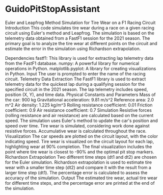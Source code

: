 # GuidoPitStopAssistant
 Euler and Leapfrog Method Simulation for Tire Wear on a F1 Racing Circuit
Introduction
This code simulates tire wear during a race on a given racing circuit using Euler's method and Leapfrog. The simulation is based on the telemetry data obtained from a FastF1 session for the 2021 season. The primary goal is to analyze the tire wear at different points on the circuit and estimate the error in the simulation using Richardson extrapolation.

Dependencies
fastf1: This library is used for extracting lap telemetry data from the FastF1 database.
numpy: A powerful library for numerical operations in Python.
matplotlib.pyplot: A library for creating visualizations in Python.
Input
The user is prompted to enter the name of the racing circuit.
Telemetry Data Extraction
The FastF1 library is used to extract telemetry data for the quickest lap during a qualifying session for the specified circuit in the 2021 season.
The lap telemetry includes speed, position (X, Y), and time data.
Physical Constants and Parameters
Mass of the car: 900 kg
Gravitational acceleration: 9.81 m/s^2
Reference area: 2.0 m^2
Air density: 1.225 kg/m^3
Rolling resistance coefficient: 0.01
Friction coefficient: 0.9
Air resistance coefficient: 0.7
Simulation
Resistive forces (rolling resistance and air resistance) are calculated based on the current speed.
The simulation uses Euler's method to update the car's position and speed over time.
Tire wear is simulated, considering work done against resistive forces.
Accumulative wear is calculated throughout the race.
Visualization
The car speeds are plotted on the circuit layout, with the color indicating speed.
Tire wear is visualized on the circuit layout for each lap, highlighting wear at 90% completion.
The final visualization includes the point where tire wear is closest to -90% and the optimal pit stop markers.
Richardson Extrapolation
Two different time steps (dt1 and dt2) are chosen for the Euler simulation.
Richardson extrapolation is used to estimate tire wear with a smaller time step (dt2) and compare it with the result from a larger time step (dt1).
The percentage error is calculated to assess the accuracy of the simulation.
Output
The estimated tire wear, actual tire wear for different time steps, and the percentage error are printed at the end of the simulation.
